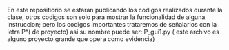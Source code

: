 En este repositiorio se estaran publicando los codigos realizados durante la clase,
otros codigos son solo para mostrar la funcionalidad de alguna instruccion;
pero los codigos importantes trataremos de señalarlos con la letra P^( de proyecto)
asi su nombre puede ser: P_gui1.py ( este archivo es alguno proyecto grande que opera
como evidencia)
